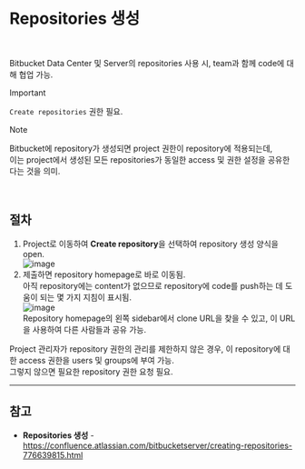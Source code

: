 # Repositories 생성

<br>

Bitbucket Data Center 및 Server의 repositories 사용 시, team과 함께 code에 대해 협업 가능.

> [!IMPORTANT]  
> `Create repositories` 권한 필요.  

> [!NOTE]  
> Bitbucket에 repository가 생성되면 project 권한이 repository에 적용되는데,  
> 이는 project에서 생성된 모든 repositories가 동일한 access 및 권한 설정을 공유한다는 것을 의미.

<br>

## 절차
1. Project로 이동하여 **Create repository**을 선택하여 repository 생성 양식을 open.  
  ![image](https://confluence.atlassian.com/bitbucketserver/files/776639815/779174538/1/1442749929350/BitbucketServer40_CreateRepository.png)
2. 제출하면 repository homepage로 바로 이동됨.  
  아직 repository에는 content가 없으므로 repository에 code를 push하는 데 도움이 되는 몇 가지 지침이 표시됨.  
  ![image](https://confluence.atlassian.com/bitbucketserver/files/776639815/945539399/1/1518492556422/creating+repositories.png)  
  Repository homepage의 왼쪽 sidebar에서 clone URL을 찾을 수 있고, 이 URL을 사용하여 다른 사람들과 공유 가능.

Project 관리자가 repository 권한의 관리를 제한하지 않은 경우, 이 repository에 대한 access 권한을 users 및 groups에 부여 가능.  
그렇지 않으면 필요한 repository 권한 요청 필요.

<hr>

## 참고
- **Repositories 생성** - https://confluence.atlassian.com/bitbucketserver/creating-repositories-776639815.html
